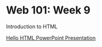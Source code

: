 # Web 101: Week 9
Introduction to HTML

<a href="Week01/HelloHtml.pptx" target="_blank">Hello HTML PowerPoint Presentation</a>